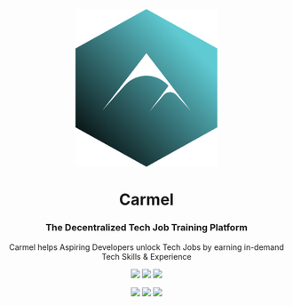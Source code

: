 <p align="center"> <img src="https://raw.githubusercontent.com/fluidtrends/carmel/master/logo.png" width="256px"> 

<h1 align="center"> Carmel </h1>
<h3 align="center"> The Decentralized Tech Job Training Platform </h3>
<p align="center"> Carmel helps Aspiring Developers unlock Tech Jobs by earning in-demand Tech Skills & Experience </p>

<p align="center">
<a href="https://circleci.com/gh/fluidtrends/workflows/rara"><img src="https://circleci.com/gh/fluidtrends/rara.svg?style=svg"/></a>
<a href="https://codeclimate.com/github/fluidtrends/rara/maintainability"><img src="https://api.codeclimate.com/v1/badges/e22794e01b98efc81b34/maintainability" /></a>
<a href="https://codeclimate.com/github/fluidtrends/rara/test_coverage"><img src="https://api.codeclimate.com/v1/badges/e22794e01b98efc81b34/test_coverage" /></a>
</p>

<p align="center"> 
<a href="https://circleci.com/gh/fluidtrends/workflows/carmel"><img src="https://circleci.com/gh/fluidtrends/carmel.svg?style=svg"/></a>
<a href="https://codeclimate.com/github/fluidtrends/carmel/maintainability"><img src="https://api.codeclimate.com/v1/badges/c289d31bf409b4eecb1f/maintainability" /></a>
<a href="https://codeclimate.com/github/fluidtrends/carmel/test_coverage"><img src="https://api.codeclimate.com/v1/badges/c289d31bf409b4eecb1f/test_coverage" /></a>
</p>